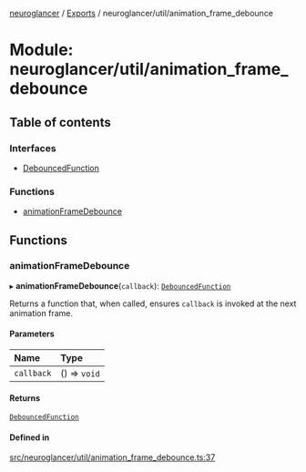 [neuroglancer](../README.md) / [Exports](../modules.md) / neuroglancer/util/animation\_frame\_debounce

# Module: neuroglancer/util/animation\_frame\_debounce

## Table of contents

### Interfaces

- [DebouncedFunction](../interfaces/neuroglancer_util_animation_frame_debounce.DebouncedFunction.md)

### Functions

- [animationFrameDebounce](neuroglancer_util_animation_frame_debounce.md#animationframedebounce)

## Functions

### animationFrameDebounce

▸ **animationFrameDebounce**(`callback`): [`DebouncedFunction`](../interfaces/neuroglancer_util_animation_frame_debounce.DebouncedFunction.md)

Returns a function that, when called, ensures `callback` is invoked at the next animation frame.

#### Parameters

| Name | Type |
| :------ | :------ |
| `callback` | () => `void` |

#### Returns

[`DebouncedFunction`](../interfaces/neuroglancer_util_animation_frame_debounce.DebouncedFunction.md)

#### Defined in

[src/neuroglancer/util/animation_frame_debounce.ts:37](https://github.com/ActiveBrainAtlas2/neuroglancer/blob/91617476/src/neuroglancer/util/animation_frame_debounce.ts#L37)
